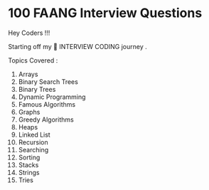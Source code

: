 # 100 FAANG Interview Questions

Hey Coders !!! 

Starting off my 🚀 INTERVIEW CODING journey .

Topics Covered :
1) Arrays
2) Binary Search Trees
3) Binary Trees
4) Dynamic Programming
5) Famous Algorithms
6) Graphs
7) Greedy Algorithms 
8) Heaps
9) Linked List
10) Recursion
11) Searching
12) Sorting
13) Stacks
14) Strings
15) Tries
